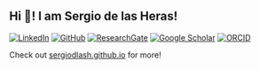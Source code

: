 ## Hi 👋! I am Sergio de las Heras!

[![LinkedIn](https://img.shields.io/static/v1?label=LinkedIn&message=%20&color=FFFFFF&logo=linkedin&logoColor=0A66C2&style=flat)](https://www.linkedin.com/in/sergiodlash/)
[![GitHub](https://img.shields.io/static/v1?label=GitHub&message=%20&color=FFFFFF&logo=github&logoColor=181717&style=flat)](https://github.com/sergiodlash)
[![ResearchGate](https://img.shields.io/static/v1?label=ResearchGate&message=%20&color=FFFFFF&logo=researchgate&logoColor=00CCBB&style=flat)](https://www.researchgate.net/profile/Sergio-De-Las-Heras)
[![Google Scholar](https://img.shields.io/static/v1?label=Scholar&message=%20&color=FFFFFF&logo=google-scholar&logoColor=4285F4&style=flat)](https://scholar.google.com/citations?user=sergiodlash)
[![ORCID](https://img.shields.io/static/v1?label=ORCID&message=%20&color=FFFFFF&logo=orcid&logoColor=A6CE39&style=flat)](https://orcid.org/0009-0007-8718-922X)

Check out [sergiodlash.github.io](https://sergiodlash.github.io) for more!
